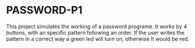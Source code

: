 # PASSWORD-P1
This project simulates the working of a password programe. It works by 4 buttons, with an specific pattern following an order. If the user writes the pattern in a correct way a green led will turn on, otherwise It would be red.
